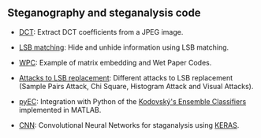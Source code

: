 

## Steganography and steganalysis code

* [DCT](DCT/): Extract DCT coefficients from a JPEG image.

* [LSB matching](LSBm/): Hide and unhide information using LSB matching.

* [WPC](WPC/): Example of matrix embedding and Wet Paper Codes.

* [Attacks to LSB replacement](LSBr_attacks/): Different attacks to LSB replacement 
  (Sample Pairs Attack, Chi Square, Histogram Attack and Visual Attacks).

* [pyEC](pyEC/): Integration with Python of the 
  [Kodovský's Ensemble Classifiers](http://dde.binghamton.edu/download/ensemble/) implemented in MATLAB. 

* [CNN](CNN/): Convolutional Neural Networks for staganalysis using 
  [KERAS](https://keras.io). 

